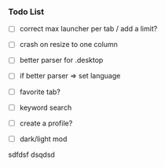 ### Todo List

* [ ] correct max launcher per tab / add a limit?
* [ ] crash on resize to one column
* [ ] better parser for .desktop
* [ ] if better parser => set language
* [ ] favorite tab?
* [ ] keyword search
* [ ] create a profile?
* [ ] dark/light mod


sdfdsf
dsqdsd

